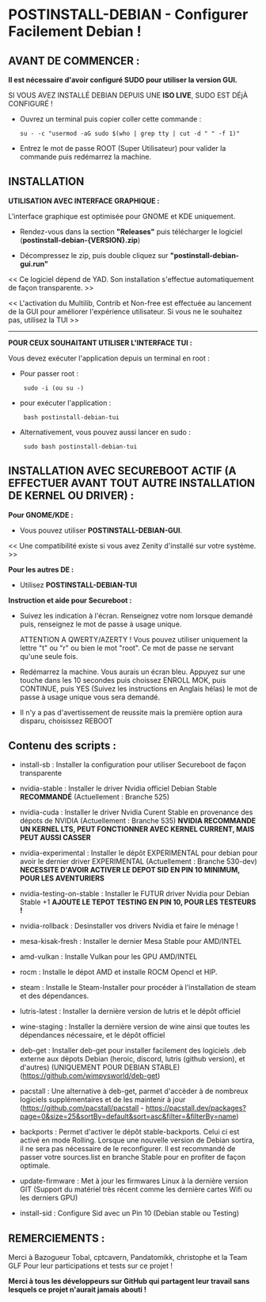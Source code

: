 # POSTINSTALL-DEBIAN - Configurer Facilement Debian !


## AVANT DE COMMENCER :


**Il est nécessaire d'avoir configuré SUDO pour utiliser la version GUI.**

SI VOUS AVEZ INSTALLÉ DEBIAN DEPUIS UNE **ISO LIVE**, SUDO EST DÉjÀ CONFIGURÉ !

   - Ouvrez un terminal puis copier coller cette commande :

         su - -c "usermod -aG sudo $(who | grep tty | cut -d " " -f 1)"

   - Entrez le mot de passe ROOT (Super Utilisateur) pour valider la commande puis redémarrez la machine.


## INSTALLATION


**UTILISATION AVEC INTERFACE GRAPHIQUE :**


L'interface graphique est optimisée pour GNOME et KDE uniquement.

   - Rendez-vous dans la section **"Releases"** puis télécharger le logiciel (**postinstall-debian-{VERSION}.zip**)

   - Décompressez le zip, puis double cliquez sur **"postinstall-debian-gui.run"**
   

<< Ce logiciel dépend de YAD. Son installation s'effectue automatiquement de façon transparente. >>

<< L'activation du Multilib, Contrib et Non-free est effectuée au lancement de la GUI pour améliorer l'expérience utilisateur. Si vous ne le souhaitez pas, utilisez la TUI >>

---------------------------------------------------------------------------------------------------------------------------------------------------------------------------------------------------------------



**POUR CEUX SOUHAITANT UTILISER L'INTERFACE TUI :**

  
Vous devez exécuter l'application depuis un terminal en root :

- Pour passer root : 

       sudo -i (ou su -)

- pour exécuter l'application :

       bash postinstall-debian-tui

- Alternativement, vous pouvez aussi lancer en sudo :
   
       sudo bash postinstall-debian-tui


## INSTALLATION AVEC SECUREBOOT ACTIF (A EFFECTUER AVANT TOUT AUTRE INSTALLATION DE KERNEL OU DRIVER) :

**Pour GNOME/KDE :**

- Vous pouvez utiliser **POSTINSTALL-DEBIAN-GUI**.


<< Une compatibilité existe si vous avez Zenity d'installé sur votre système. >>

**Pour les autres DE :**

- Utilisez **POSTINSTALL-DEBIAN-TUI**

**Instruction et aide pour Secureboot :**
      
- Suivez les indication à l'écran. Renseignez votre nom lorsque demandé puis, renseignez le mot de passe à usage unique.

  ATTENTION A QWERTY/AZERTY ! Vous pouvez utiliser uniquement la lettre "t" ou "r" ou bien le mot "root". Ce mot de passe ne servant qu'une seule fois.

- Redémarrez la machine. Vous aurais un écran bleu. Appuyez sur une touche dans les 10 secondes puis
  choissez ENROLL MOK, puis CONTINUE, puis YES (Suivez les instructions en Anglais hélas) le mot de passe à usage unique vous sera demandé.
  
- Il n'y a pas d'avertissement de reussite mais la première option aura disparu, choisissez REBOOT


## Contenu des scripts :


- install-sb :                Installer la configuration pour utiliser Secureboot de façon transparente 

- nvidia-stable :             Installer le driver Nvidia officiel Debian Stable **RECOMMANDÉ** (Actuellement : Branche 525)
- nvidia-cuda :               Installer le driver Nvidia Curent Stable en provenance des dépots de NVIDIA (Actuellement : Branche 535)
                              **NVIDIA RECOMMANDE UN KERNEL LTS, PEUT FONCTIONNER AVEC KERNEL CURRENT, MAIS PEUT AUSSI CASSER**
- nvidia-experimental :       Installer le dépôt EXPERIMENTAL pour debian pour avoir le dernier driver EXPERIMENTAL (Actuellement : Branche 530-dev)
                              **NECESSITE D'AVOIR ACTIVER LE DEPOT SID EN PIN 10 MINIMUM, POUR LES AVENTURIERS**
- nvidia-testing-on-stable :  Installer le FUTUR driver Nvidia pour Debian Stable +1
                              **AJOUTE LE TEPOT TESTING EN PIN 10, POUR LES TESTEURS !**
- nvidia-rollback :           Desinstaller vos drivers Nvidia et faire le ménage !
  
- mesa-kisak-fresh :          Installer le dernier Mesa Stable pour AMD/INTEL
- amd-vulkan :                Installe Vulkan pour les GPU AMD/INTEL
- rocm :                      Installe le dépot AMD et installe ROCM Opencl et HIP.

- steam :                     Installe le Steam-Installer pour procéder à l'installation de steam et des dépendances.
- lutris-latest :             Installer la dernière version de lutris et le dépôt officiel 
- wine-staging :              Installer la dernière version de wine ainsi que toutes les dépendances nécessaire, et le dépôt officiel 

- deb-get :                   Installer deb-get pour installer facilement des logiciels .deb externe aux dépots Debian (heroic, discord, lutris (github version), et d'autres) (UNIQUEMENT POUR DEBIAN STABLE)
                              (https://github.com/wimpysworld/deb-get)
  
- pacstall :                  Une alternative à deb-get, parmet d'accèder à de nombreux logiciels supplémentaires et de les maintenir à jour
                              (https://github.com/pacstall/pacstall - https://pacstall.dev/packages?page=0&size=25&sortBy=default&sort=asc&filter=&filterBy=name)

- backports :                 Permet d'activer le dépôt stable-backports. Celui ci est activé en mode Rolling. Lorsque une nouvelle version de Debian sortira, il ne sera pas nécessaire de le reconfigurer.
                              Il est recommandé de passer votre sources.list en branche Stable pour en profiter de façon optimale.
- update-firmware :           Met à jour les firmwares Linux à la dernière version GIT (Support du matériel très récent comme les dernière cartes Wifi ou les derniers GPU)
- install-sid :               Configure Sid avec un Pin 10 (Debian stable ou Testing)


## REMERCIEMENTS :

Merci à Bazogueur Tobal, cptcavern, Pandatomikk, christophe et la Team GLF Pour leur participations et tests sur ce projet !

**Merci à tous les développeurs sur GitHub qui partagent leur travail sans lesquels ce projet n'aurait jamais abouti !**

